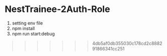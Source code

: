 # NestTrainee-2Auth-Role
1. setting env file</br>
2. npm install</br>
3. npm run start:debug
>>>>>>> 4db5af0db355030c178cd2c888291866341cc251
